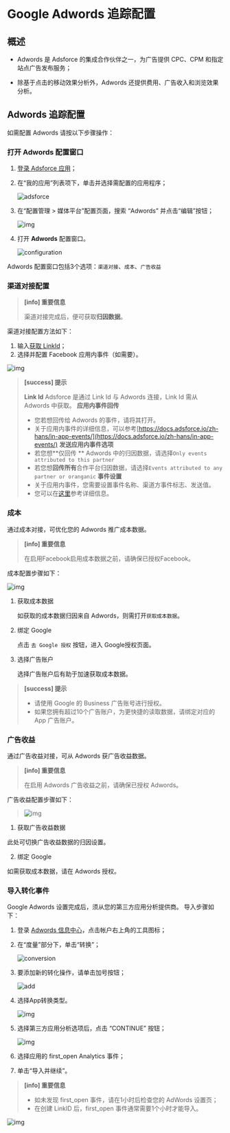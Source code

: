 # **Google Adwords 追踪配置**

## **概述**

* Adwords 是 Adsforce 的集成合作伙伴之一，为广告提供 CPC、CPM 和指定站点广告发布服务；

* 除基于点击的移动效果分析外，Adwords 还提供费用、广告收入和浏览效果分析。

## **Adwords 追踪配置**

  如需配置 Adwords 请按以下步骤操作：

### 打开 Adwords 配置窗口

   1. [登录 Adsforce 应用](<https://demo-portal.adsforce.io/login>)；
  
   2. 在“我的应用”列表项下，单击并选择需配置的应用程序；
  
       ![adsforce](adsforce.png)
  
   3. 在“配置管理 > 媒体平台”配置页面，搜索 “Adwords” 并点击“编辑”按钮；
  
      ![img](Adwords1.png)
  
   5. 打开 **Adwords** 配置窗口。 

      ![configuration](configuration.png)

Adwords 配置窗口包括3个选项：`渠道对接`、`成本`、`广告收益` 

### 渠道对接配置

> **[info] 重要信息**
>
> 渠道对接完成后，便可获取**归因数据**。

渠道对接配置方法如下：

1. 输入[获取 LinkId](linkid/README.md)；
2. 选择并配置 Facebook 应用内事件（如需要）。

![img](Adwords2.png)


> **[success] 提示**
>
> **Link Id**
> Adsforce 是通过 Link Id 与 Adwords 连接，Link Id 需从 Adwords 中获取。
> **应用内事件回传**
> * 您若想回传给 Adwords 的事件，请将其打开。
> * 关于应用内事件的详细信息，可以参考[https://docs.adsforce.io/zh-hans/in-app-events/](https://docs.adsforce.io/zh-hans/in-app-events/)
> **发送应用内事件选项**
> * 若您想**仅回传 ** Adwords 中的归因数据，请选择`Only events attributed to this partner`
> * 若您想**回传所有**合作平台归因数据，请选择`Events attributed to any partner or oranganic`
> **事件设置**
> * 关于应用内事件，您需要设置事件名称、渠道方事件标志、发送值。
> * 您可以在[这里](../in-app-events/README.md)参考详细信息。

### 成本
通过成本对接，可优化您的 Adwords 推广成本数据。

> **[info] 重要信息**
>
> 在启用Facebook启用成本数据之前，请确保已授权Facebook。

成本配置步骤如下：

![img](Adwords3.png)

1. 获取成本数据

   如获取的成本数据归因来自 Adwords，则需打开`获取成本数据`。

2. 绑定 Google

   点击 `去 Google 授权` 按钮，进入 Google授权页面。

3. 选择广告账户

   选择广告账户后有助于加速获取成本数据。

> **[success] 提示**
>
> * 请使用 Google 的 Business 广告账号进行授权。
> * 如果您拥有超过10个广告账户，为更快捷的读取数据，请绑定对应的 App 广告账户。

### 广告收益

通过广告收益对接，可从 Adwords 获广告收益数据。

> **[info] 重要信息**
>
> 在启用 Adwords 广告收益之前，请确保已授权 Adwords。

广告收益配置步骤如下：
> ![img](Adwords4.png) 

1. 获取广告收益数据

 此处可切换广告收益数据的归因设置。

2. 绑定 Google

 如需获取成本数据，请在 Adwords 授权。

### 导入转化事件

Google Adwords 设置完成后，须从您的第三方应用分析提供商。
导入步骤如下：

1. 登录 [Adwords 信息中心](<https://ads.google.com/>)，点击帐户右上角的工具图标；

2. 在“度量”部分下，单击“转换”；

   ![conversion](conversion.png)

3. 要添加新的转化操作，请单击加号按钮；

   ![add](add.png)

4. 选择App转换类型。

   ![img](6.png)

5. 选择第三方应用分析选项后，点击 “CONTINUE” 按钮；

   ![img](7.png)

6. 选择应用的 first_open Analytics 事件；

7. 单击“导入并继续”。

> **[info] 重要信息**
>
> * 如未发现 first_open 事件，请在1小时后检查您的 AdWords 设置页；
> * 在创建 LinkID 后，first_open 事件通常需要1个小时才能导入。

![img](8.png)


